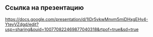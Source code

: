 ## Ссылка на презентацию

https://docs.google.com/presentation/d/1IDr5vkwMnvm5miDHxgEHy4-YteyVZdgd/edit?usp=sharing&ouid=100770822469877040318&rtpof=true&sd=true
